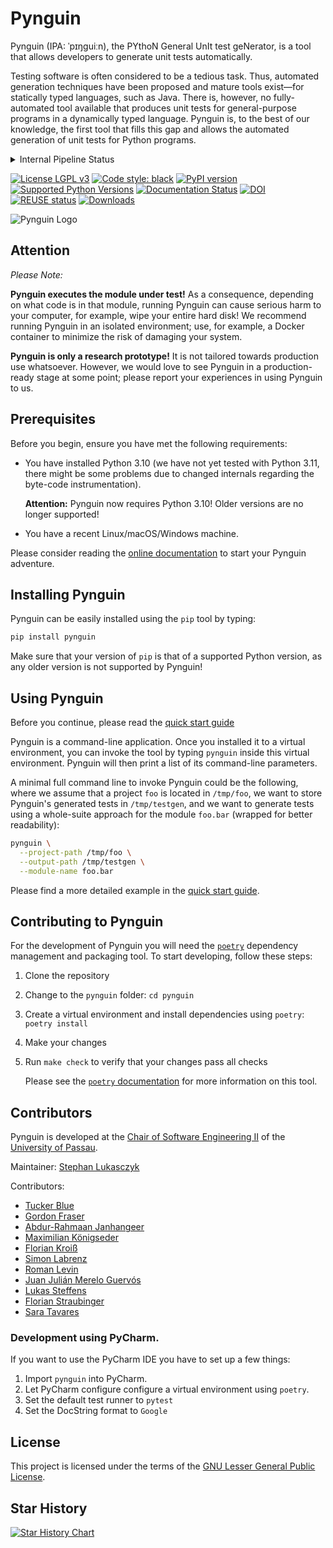 <!--
SPDX-FileCopyrightText: 2019–2022 Pynguin Contributors

SPDX-License-Identifier: CC-BY-4.0
-->

# Pynguin

Pynguin (IPA: ˈpɪŋɡuiːn),
the
PYthoN
General
UnIt
test
geNerator,
is a tool that allows developers to generate unit tests automatically.

Testing software is often considered to be a tedious task.
Thus, automated generation techniques have been proposed and mature tools exist—for
statically typed languages, such as Java.
There is, however, no fully-automated tool available that produces unit tests for
general-purpose programs in a dynamically typed language.
Pynguin is, to the best of our knowledge, the first tool that fills this gap
and allows the automated generation of unit tests for Python programs.

<details>
<summary>Internal Pipeline Status</summary>

[![pipeline status](https://gitlab.infosun.fim.uni-passau.de/se2/pynguin/pynguin/badges/main/pipeline.svg)](https://gitlab.infosun.fim.uni-passau.de/se2/pynguin/pynguin/-/commits/main)
[![coverage report](https://gitlab.infosun.fim.uni-passau.de/se2/pynguin/pynguin/badges/main/coverage.svg)](https://gitlab.infosun.fim.uni-passau.de/se2/pynguin/pynguin/-/commits/main)  

</details>

[![License LGPL v3](https://img.shields.io/badge/License-LGPL%20v3-blue.svg)](https://www.gnu.org/licenses/lgpl-3.0)
[![Code style: black](https://img.shields.io/badge/code%20style-black-000000.svg)](https://github.com/ambv/black)
[![PyPI version](https://badge.fury.io/py/pynguin.svg)](https://badge.fury.io/py/pynguin)
[![Supported Python Versions](https://img.shields.io/pypi/pyversions/pynguin.svg)](https://github.com/se2p/pynguin)
[![Documentation Status](https://readthedocs.org/projects/pynguin/badge/?version=latest)](https://pynguin.readthedocs.io/en/latest/?badge=latest)
[![DOI](https://zenodo.org/badge/DOI/10.5281/zenodo.3989840.svg)](https://doi.org/10.5281/zenodo.3989840)
[![REUSE status](https://api.reuse.software/badge/github.com/se2p/pynguin)](https://api.reuse.software/info/github.com/se2p/pynguin)
[![Downloads](https://static.pepy.tech/personalized-badge/pynguin?period=total&units=international_system&left_color=grey&right_color=blue&left_text=Downloads)](https://pepy.tech/project/pynguin)


![Pynguin Logo](https://raw.githubusercontent.com/se2p/pynguin/master/docs/source/_static/pynguin-logo.png "Pynguin Logo")

## Attention

*Please Note:*

**Pynguin executes the module under test!**
As a consequence, depending on what code is in that module,
running Pynguin can cause serious harm to your computer,
for example, wipe your entire hard disk!
We recommend running Pynguin in an isolated environment;
use, for example, a Docker container to minimize the risk of damaging
your system.

**Pynguin is only a research prototype!**
It is not tailored towards production use whatsoever.
However, we would love to see Pynguin in a production-ready stage at some point;
please report your experiences in using Pynguin to us.


## Prerequisites

Before you begin, ensure you have met the following requirements:
- You have installed Python 3.10 (we have not yet tested with Python
  3.11, there might be some problems due to changed internals regarding the byte-code
  instrumentation).

  **Attention:** Pynguin now requires Python 3.10!  Older versions are no longer 
  supported!
- You have a recent Linux/macOS/Windows machine.

Please consider reading the [online documentation](https://pynguin.readthedocs.io)
to start your Pynguin adventure.
 
## Installing Pynguin

Pynguin can be easily installed using the `pip` tool by typing:
```bash
pip install pynguin
```

Make sure that your version of `pip` is that of a supported Python version, as any 
older version is not supported by Pynguin!

## Using Pynguin

Before you continue, please read the [quick start guide](https://pynguin.readthedocs.io/en/latest/user/quickstart.html)

Pynguin is a command-line application.
Once you installed it to a virtual environment, you can invoke the tool by typing
`pynguin` inside this virtual environment.
Pynguin will then print a list of its command-line parameters.

A minimal full command line to invoke Pynguin could be the following,
where we assume that a project `foo` is located in `/tmp/foo`,
we want to store Pynguin's generated tests in `/tmp/testgen`,
and we want to generate tests using a whole-suite approach for the module `foo.bar`
(wrapped for better readability):
```bash
pynguin \
  --project-path /tmp/foo \
  --output-path /tmp/testgen \
  --module-name foo.bar
```
Please find a more detailed example in the [quick start guide](https://pynguin.readthedocs.io/en/latest/user/quickstart.html).


## Contributing to Pynguin

For the development of Pynguin you will need the [`poetry`](https://python-poetry.org)
dependency management and packaging tool.
To start developing, follow these steps:
1. Clone the repository
2. Change to the `pynguin` folder: `cd pynguin`
3. Create a virtual environment and install dependencies using `poetry`: `poetry install`
4. Make your changes
5. Run `make check` to verify that your changes pass all checks

   Please see the [`poetry` documentation](https://python-poetry.org/docs/) for more information on this tool.

## Contributors

Pynguin is developed at the
[Chair of Software Engineering II](https://www.fim.uni-passau.de/lehrstuhl-fuer-software-engineering-ii/) 
of the [University of Passau](https://www.uni-passau.de).

Maintainer: [Stephan Lukasczyk](https://github.com/stephanlukasczyk)

Contributors:
- [Tucker Blue](https://github.com/tuckcodes)
- [Gordon Fraser](https://github.com/gofraser)
- [Abdur-Rahmaan Janhangeer](https://github.com/Abdur-rahmaanJ)
- [Maximilian Königseder](https://github.com/mak1ng)
- [Florian Kroiß](https://github.com/Wooza)
- [Simon Labrenz](https://github.com/labrenz)
- [Roman Levin](https://github.com/romanlevin)
- [Juan Julián Merelo Guervós](https://github.com/JJ)
- [Lukas Steffens](https://github.com/Luki42)
- [Florian Straubinger](https://github.com/f-str)
- [Sara Tavares](https://github.com/stavares843)


### Development using PyCharm.

If you want to use the PyCharm IDE you have to set up a few things:
1. Import `pynguin` into PyCharm.
2. Let PyCharm configure configure a virtual environment using `poetry`.
3. Set the default test runner to `pytest`
4. Set the DocString format to `Google`


## License

This project is licensed under the terms of the
[GNU Lesser General Public License](LICENSE.rst).

## Star History

[![Star History Chart](https://api.star-history.com/svg?repos=se2p/pynguin&type=Date)](https://star-history.com/#se2p/pynguin)
